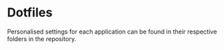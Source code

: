 # Dotfiles

Personalised settings for each application can be found in their respective folders in the repository.

